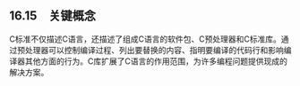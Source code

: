 ## 16.15　关键概念

C标准不仅描述C语言，还描述了组成C语言的软件包、C预处理器和C标准库。通过预处理器可以控制编译过程、列出要替换的内容、指明要编译的代码行和影响编译器其他方面的行为。C库扩展了C语言的作用范围，为许多编程问题提供现成的解决方案。

